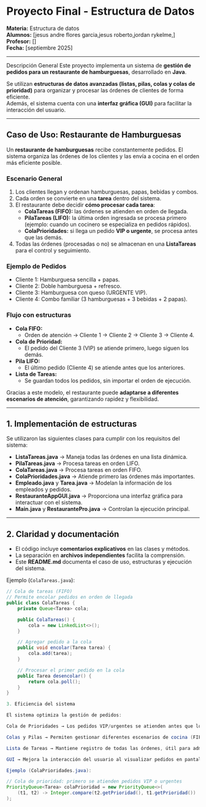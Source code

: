 #  Proyecto Final - Estructura de Datos  
**Materia:** Estructura de datos  
**Alumnos:** [jesus andre flores garcia,jesus roberto,jordan rykelme,]  
**Profesor:** []  
**Fecha:** [septiembre 2025]  

---

 Descripción General
Este proyecto implementa un sistema de **gestión de pedidos para un restaurante de hamburguesas**, desarrollado en **Java**.  

Se utilizan **estructuras de datos avanzadas (listas, pilas, colas y colas de prioridad)** para organizar y procesar las órdenes de clientes de forma eficiente.  
Además, el sistema cuenta con una **interfaz gráfica (GUI)** para facilitar la interacción del usuario.  

---

##  Caso de Uso: Restaurante de Hamburguesas  

Un **restaurante de hamburguesas** recibe constantemente pedidos. El sistema organiza las órdenes de los clientes y las envía a cocina en el orden más eficiente posible.  

###  Escenario General
1. Los clientes llegan y ordenan hamburguesas, papas, bebidas y combos.  
2. Cada orden se convierte en una **tarea** dentro del sistema.  
3. El restaurante debe decidir **cómo procesar cada tarea**:  
   - **ColaTareas (FIFO):** las órdenes se atienden en orden de llegada.  
   - **PilaTareas (LIFO):** la última orden ingresada se procesa primero (ejemplo: cuando un cocinero se especializa en pedidos rápidos).  
   - **ColaPrioridades:** si llega un pedido **VIP o urgente**, se procesa antes que las demás.  
4. Todas las órdenes (procesadas o no) se almacenan en una **ListaTareas** para el control y seguimiento.  

###  Ejemplo de Pedidos
- Cliente 1:  Hamburguesa sencilla +  papas.  
- Cliente 2:  Doble hamburguesa +  refresco.  
- Cliente 3:  Hamburguesa con queso (URGENTE VIP).  
- Cliente 4:  Combo familiar (3 hamburguesas + 3 bebidas + 2 papas).  

###  Flujo con estructuras
- **Cola FIFO:**  
  - Orden de atención → Cliente 1 → Cliente 2 → Cliente 3 → Cliente 4.  
- **Cola de Prioridad:**  
  - El pedido del Cliente 3 (VIP) se atiende primero, luego siguen los demás.  
- **Pila LIFO:**  
  - El último pedido (Cliente 4) se atiende antes que los anteriores.  
- **Lista de Tareas:**  
  - Se guardan todos los pedidos, sin importar el orden de ejecución.  

 Gracias a este modelo, el restaurante puede **adaptarse a diferentes escenarios de atención**, garantizando rapidez y flexibilidad.  

---

##  1. Implementación de estructuras  
Se utilizaron las siguientes clases para cumplir con los requisitos del sistema:  

- **ListaTareas.java** → Maneja todas las órdenes en una lista dinámica.  
- **PilaTareas.java** → Procesa tareas en orden LIFO.  
- **ColaTareas.java** → Procesa tareas en orden FIFO.  
- **ColaPrioridades.java** → Atiende primero las órdenes más importantes.  
- **Empleado.java** y **Tarea.java** → Modelan la información de los empleados y pedidos.  
- **RestauranteAppGUI.java** → Proporciona una interfaz gráfica para interactuar con el sistema.  
- **Main.java** y **RestaurantePro.java** → Controlan la ejecución principal.  

---

##  2. Claridad y documentación  
- El código incluye **comentarios explicativos** en las clases y métodos.  
- La separación en **archivos independientes** facilita la comprensión.  
- Este **README.md** documenta el caso de uso, estructuras y ejecución del sistema.  

Ejemplo (`ColaTareas.java`):  

```java
// Cola de tareas (FIFO)
// Permite encolar pedidos en orden de llegada
public class ColaTareas {
    private Queue<Tarea> cola;

    public ColaTareas() {
        cola = new LinkedList<>();
    }

    // Agregar pedido a la cola
    public void encolar(Tarea tarea) {
        cola.add(tarea);
    }

    // Procesar el primer pedido en la cola
    public Tarea desencolar() {
        return cola.poll();
    }
}

3. Eficiencia del sistema

El sistema optimiza la gestión de pedidos:

Cola de Prioridades → Los pedidos VIP/urgentes se atienden antes que los demás.

Colas y Pilas → Permiten gestionar diferentes escenarios de cocina (FIFO para orden normal, LIFO para pedidos rápidos).

Lista de Tareas → Mantiene registro de todas las órdenes, útil para administración.

GUI → Mejora la interacción del usuario al visualizar pedidos en pantalla.

Ejemplo (ColaPrioridades.java):

// Cola de prioridad: primero se atienden pedidos VIP o urgentes
PriorityQueue<Tarea> colaPrioridad = new PriorityQueue<>(
    (t1, t2) -> Integer.compare(t2.getPrioridad(), t1.getPrioridad())
);
